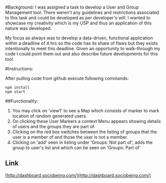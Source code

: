 #Background:
I was assigned a task to develop a User and Group Management tool. There weren't any guidelines and restrictions associated to this task and could be developed as per developer's will. I wanted to showcase my creativity which is my USP and thus an application of this nature was developed. 

My focus as always was to develop a data-driven, functional application within a deadline of 4 hrs so the code has its share of flaws but they exists intentionally to meet this deadline. Given an opportunity to walk-through my code I could point them out and also describe future developments for this tool.  

#Instructions:

After pulling code from github execute following commands: 

    npm install
    npm start

##Functionality:
1. You may click on 'view1' to see a Map which consists of marker to mark location of random generated users.
2. On clicking these User Markers a context Menu appears showing details of users and the groups they are part of.
3. Clicking on the red box switches between the listing of groups that the user is a member of and those the user is not a member.
4. Clicking on 'add' seen in listing under 'Groups: Not part of', adds the group to user's list and which can be seen on 'Groups: Part of'

## Link
[http://dashboard.sociobeing.com/](http://dashboard.sociobeing.com/)

